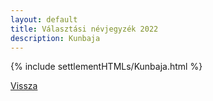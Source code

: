 ```yaml
---
layout: default
title: Választási névjegyzék 2022
description: Kunbaja
---
```


{% include settlementHTMLs/Kunbaja.html %}

[Vissza](./)